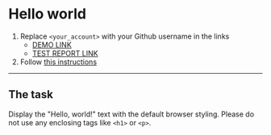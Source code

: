 # Hello world
1. Replace `<your_account>` with your Github username in the links
    - [DEMO LINK](https://vitalya2626.github.io/layout_hello-world/) <br>
    - [TEST REPORT LINK](https://vitalya2626.github.io/layout_hello-world/report/html_report/)
2. Follow [this instructions](https://mate-academy.github.io/layout_task-guideline/)
___

## The task
Display the "Hello, world!" text with the default browser styling. Please do not
use any enclosing tags like `<h1>` or `<p>`.
